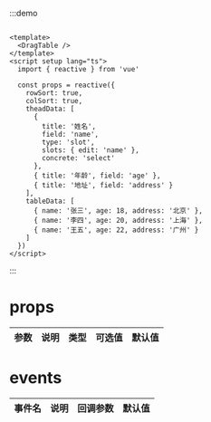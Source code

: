 :::demo

```vue

<template>
  <DragTable />
</template>
<script setup lang="ts">
  import { reactive } from 'vue'

  const props = reactive({
    rowSort: true,
    colSort: true,
    theadData: [
      {
        title: '姓名',
        field: 'name',
        type: 'slot',
        slots: { edit: 'name' },
        concrete: 'select'
      },
      { title: '年龄', field: 'age' },
      { title: '地址', field: 'address' }
    ],
    tableData: [
      { name: '张三', age: 18, address: '北京' },
      { name: '李四', age: 20, address: '上海' },
      { name: '王五', age: 22, address: '广州' }
    ]
  })
</script>
```

:::

# props

| 参数    | 说明   | 类型    | 可选值                                             | 默认值  |
| ------- | ------ | ------- | -------------------------------------------------- | ------- |

# events

| 事件名 | 说明 | 回调参数 | 默认值 |
| ------- | ------ | ------- | ------- |
